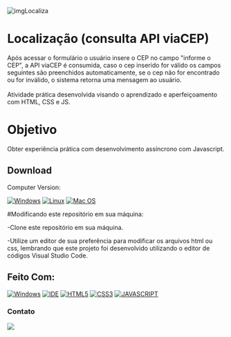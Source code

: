 <img src="https://raw.githubusercontent.com/gist/Lucaslmp77/b28ca12673108e71786becdec5d58ef6/raw/6ae6e8b56820f0eb087645bf756bf143e4470769/localizacao.svg" alt="imgLocaliza">

# Localização (consulta API viaCEP)

Após acessar o formulário o usuário insere o CEP no campo "informe o CEP", a API viaCEP é consumida, caso o cep inserido for válido os campos seguintes são preenchidos automaticamente, se o cep não for encontrado ou for inválido, o sistema retorna uma mensagem ao usuário.
<br>
<br>
Atividade prática desenvolvida visando o aprendizado e aperfeiçoamento com HTML, CSS e JS.

# Objetivo

Obter experiência prática com desenvolvimento assíncrono com Javascript.

## Download

Computer Version:

[![Windows](https://img.shields.io/badge/Windows-0078D6?style=for-the-badge&logo=windows&logoColor=white)](https://github.com/seu-usuario/seu-repositorio/releases)
[![Linux](https://img.shields.io/badge/Linux-FF6600?style=for-the-badge&logo=linux&logoColor=white)](https://github.com/seu-usuario/seu-repositorio/releases)
[![Mac OS](https://img.shields.io/badge/mac%20os-000000?style=for-the-badge&logo=macos&logoColor=F0F0F0)](https://github.com/seu-usuario/seu-repositorio/releases)

#Modificando este repositório em sua máquina:

-Clone este repositório em sua máquina.

-Utilize um editor de sua preferência para modificar os arquivos html ou css, lembrando que este projeto foi desenvolvido utilizando o editor de códigos Visual Studio Code.

## Feito Com:
[![Windows](https://img.shields.io/badge/Windows-0078D6?style=for-the-badge&logo=windows&logoColor=white)](https://www.microsoft.com/pt-br/windows/get-windows-10)
[![IDE](https://img.shields.io/badge/Visual_studio_code-0078D4?style=for-the-badge&logo=visual%20studio%20code&logoColor=white)](https://code.visualstudio.com/)
[![HTML5](https://img.shields.io/badge/HTML5-E34F26?style=for-the-badge&logo=html5&logoColor=white)](https://developer.mozilla.org/pt-BR/docs/Web/HTML)
[![CSS3](https://img.shields.io/badge/CSS3-1572B6?style=for-the-badge&logo=css3&logoColor=white)](https://developer.mozilla.org/pt-BR/docs/Web/CSS)
[![JAVASCRIPT](https://img.shields.io/badge/JavaScript-F7DF1E?style=for-the-badge&logo=javascript&logoColor=black)](https://developer.mozilla.org/pt-BR/docs/Web/JavaScript)

### Contato

<a href = "mailto:lucas.lmp77@gmail.com"><img src="https://img.shields.io/badge/-Gmail-%23333?style=for-the-badge&logo=gmail&logoColor=white" target="_blank"></a>
